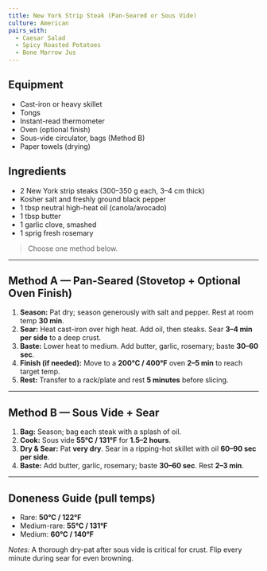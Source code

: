 ```yaml
---
title: New York Strip Steak (Pan-Seared or Sous Vide)
culture: American
pairs_with:
  - Caesar Salad
  - Spicy Roasted Potatoes
  - Bone Marrow Jus
---
```


## Equipment
- Cast-iron or heavy skillet
- Tongs
- Instant-read thermometer
- Oven (optional finish)
- Sous-vide circulator, bags (Method B)
- Paper towels (drying)

## Ingredients
- 2 New York strip steaks (300–350 g each, 3–4 cm thick)
- Kosher salt and freshly ground black pepper
- 1 tbsp neutral high-heat oil (canola/avocado)
- 1 tbsp butter
- 1 garlic clove, smashed
- 1 sprig fresh rosemary

> Choose one method below.

---

## Method A — Pan-Seared (Stovetop + Optional Oven Finish)
1. **Season:** Pat dry; season generously with salt and pepper. Rest at room temp **30 min**.
2. **Sear:** Heat cast-iron over high heat. Add oil, then steaks. Sear **3–4 min per side** to a deep crust.
3. **Baste:** Lower heat to medium. Add butter, garlic, rosemary; baste **30–60 sec**.
4. **Finish (if needed):** Move to a **200°C / 400°F** oven **2–5 min** to reach target temp.
5. **Rest:** Transfer to a rack/plate and rest **5 minutes** before slicing.

---

## Method B — Sous Vide + Sear
1. **Bag:** Season; bag each steak with a splash of oil.
2. **Cook:** Sous vide **55°C / 131°F** for **1.5–2 hours**.
3. **Dry & Sear:** Pat **very dry**. Sear in a ripping-hot skillet with oil **60–90 sec per side**.
4. **Baste:** Add butter, garlic, rosemary; baste **30–60 sec**. Rest **2–3 min**.

---

## Doneness Guide (pull temps)
- Rare: **50°C / 122°F**
- Medium-rare: **55°C / 131°F**
- Medium: **60°C / 140°F**

*Notes:* A thorough dry-pat after sous vide is critical for crust. Flip every minute during sear for even browning.

